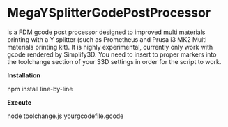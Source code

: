# MegaYSplitterGodePostProcessor 
is a FDM gcode post processor designed to improved multi materials printing with a Y splitter (such as Prometheus and Prusa i3 MK2 Multi materials printing kit). It is highly experimental, currently only work with gcode rendered by Simplify3D. You need to insert to proper markers into the toolchange section of your S3D settings in order for the script to work.

**Installation**

npm install line-by-line

**Execute**

node toolchange.js yourgcodefile.gcode
